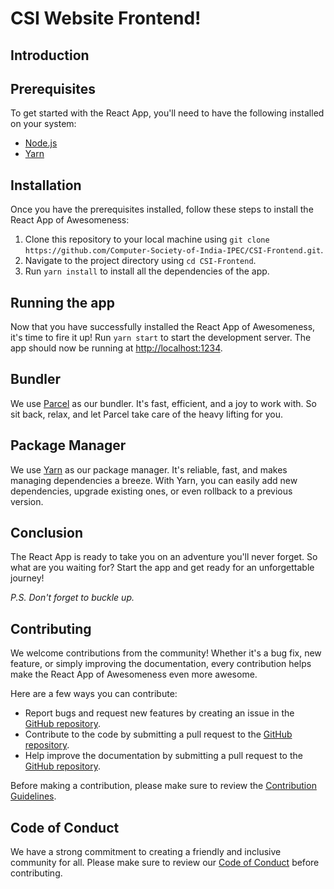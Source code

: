 # CSI Website Frontend!

## Introduction


## Prerequisites

To get started with the React App, you'll need to have the following installed on your system:

- [Node.js](https://nodejs.org/)
- [Yarn](https://yarnpkg.com/)

## Installation

Once you have the prerequisites installed, follow these steps to install the React App of Awesomeness:

1. Clone this repository to your local machine using `git clone https://github.com/Computer-Society-of-India-IPEC/CSI-Frontend.git`.
2. Navigate to the project directory using `cd CSI-Frontend`.
3. Run `yarn install` to install all the dependencies of the app.

## Running the app

Now that you have successfully installed the React App of Awesomeness, it's time to fire it up! Run `yarn start` to start the development server. The app should now be running at [http://localhost:1234](http://localhost:1234).

## Bundler

We use [Parcel](https://parceljs.org/) as our bundler. It's fast, efficient, and a joy to work with. So sit back, relax, and let Parcel take care of the heavy lifting for you.

## Package Manager

We use [Yarn](https://yarnpkg.com/) as our package manager. It's reliable, fast, and makes managing dependencies a breeze. With Yarn, you can easily add new dependencies, upgrade existing ones, or even rollback to a previous version.

## Conclusion

The React App is ready to take you on an adventure you'll never forget. So what are you waiting for? Start the app and get ready for an unforgettable journey!

_P.S. Don't forget to buckle up._

## Contributing

We welcome contributions from the community! Whether it's a bug fix, new feature, or simply improving the documentation, every contribution helps make the React App of Awesomeness even more awesome.

Here are a few ways you can contribute:

- Report bugs and request new features by creating an issue in the [GitHub repository](https://github.com/Computer-Society-of-India-IPEC/CSI-Frontend/issues).
- Contribute to the code by submitting a pull request to the [GitHub repository](https://github.com/Computer-Society-of-India-IPEC/CSI-Frontend/pulls).
- Help improve the documentation by submitting a pull request to the [GitHub repository](https://github.com/Computer-Society-of-India-IPEC/CSI-Frontend/pulls).

Before making a contribution, please make sure to review the [Contribution Guidelines](https://github.com/Computer-Society-of-India-IPEC/CSI-Frontend).

## Code of Conduct

We have a strong commitment to creating a friendly and inclusive community for all. Please make sure to review our [Code of Conduct](https://github.com/Computer-Society-of-India-IPEC/CSI-Frontend) before contributing.
